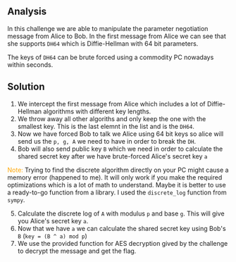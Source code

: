 ## Analysis
In this challenge we are able to manipulate the parameter negotiation message from Alice to Bob. In the first message from Alice we can see that she supports `DH64` which is Diffie-Hellman with 64 bit parameters. 

The keys of `DH64` can be brute forced using a commodity PC nowadays within seconds.

## Solution
1. We intercept the first message from Alice which includes a lot of Diffie-Hellman algorithms with different key lengths.
2. We throw away all other algoriths and only keep the one with the smallest key. This is the last elemnt in the list and is the `DH64`.
3. Now we have forced Bob to talk we Alice using 64 bit keys so alice will send us the `p, g, A` we need to have in order to break the `DH`.
4. Bob will also send public key `B` which we need in order to calculate the shared secret key after we have brute-forced Alice's secret key `a`

<span style="color:orange">Note:</span> Trying to find the discrete algorithm directly on your PC might cause a memory error (happened to me).
It will only work if you make the required optimizations which is a lot of math to understand. Maybe it is better to use a ready-to-go function from a library.
I used the `discrete_log` function from `sympy`.

5. Calculate the discrete log of `A` with modulus `p` and base `g`. This will give you Alice's secret key `a`.
6. Now that we have `a` we can calculate the shared secret key using Bob's `B` (`key = (B ^ a) mod p`)
7. We use the provided function for AES decryption gived by the challenge to decrypt the message and get the flag.

